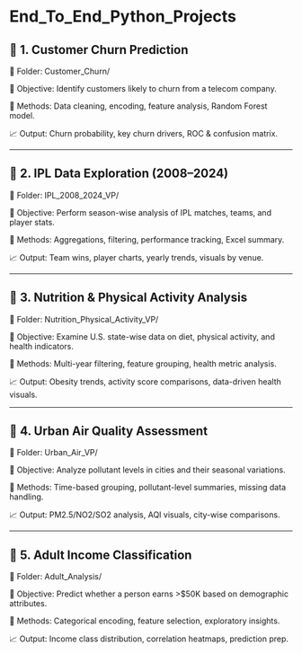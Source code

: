 # End_To_End_Python_Projects
## 🔹 1. Customer Churn Prediction
📂 Folder: Customer_Churn/

🎯 Objective: Identify customers likely to churn from a telecom company.

🧠 Methods: Data cleaning, encoding, feature analysis, Random Forest model.

📈 Output: Churn probability, key churn drivers, ROC & confusion matrix.

--------------------------------------------------------------------------------------------------------------------------------------------------------

## 🔹 2. IPL Data Exploration (2008–2024)
📂 Folder: IPL_2008_2024_VP/

🎯 Objective: Perform season-wise analysis of IPL matches, teams, and player stats.

🧠 Methods: Aggregations, filtering, performance tracking, Excel summary.

📈 Output: Team wins, player charts, yearly trends, visuals by venue.

----------------------------------------------------------------------------------------------------------------------------------------------------------

## 🔹 3. Nutrition & Physical Activity Analysis
📂 Folder: Nutrition_Physical_Activity_VP/

🎯 Objective: Examine U.S. state-wise data on diet, physical activity, and health indicators.

🧠 Methods: Multi-year filtering, feature grouping, health metric analysis.

📈 Output: Obesity trends, activity score comparisons, data-driven health visuals.

-----------------------------------------------------------------------------------------------------------------------------------------------------------------

## 🔹 4. Urban Air Quality Assessment
📂 Folder: Urban_Air_VP/

🎯 Objective: Analyze pollutant levels in cities and their seasonal variations.

🧠 Methods: Time-based grouping, pollutant-level summaries, missing data handling.

📈 Output: PM2.5/NO2/SO2 analysis, AQI visuals, city-wise comparisons.

--------------------------------------------------------------------------------------------------------------------------------------------------------------------

## 🔹 5. Adult Income Classification
📂 Folder: Adult_Analysis/

🎯 Objective: Predict whether a person earns >$50K based on demographic attributes.

🧠 Methods: Categorical encoding, feature selection, exploratory insights.

📈 Output: Income class distribution, correlation heatmaps, prediction prep.
